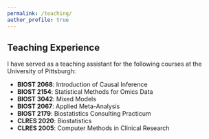 ```yaml
---
permalink: /teaching/
author_profile: true
---
```


## Teaching Experience

I have served as a teaching assistant for the following courses at the University of Pittsburgh:

- **BIOST 2068**: Introduction of Causal Inference  
- **BIOST 2154**: Statistical Methods for Omics Data  
- **BIOST 3042**: Mixed Models  
- **BIOST 2067**: Applied Meta-Analysis  
- **BIOST 2179**: Biostatistics Consulting Practicum  
- **CLRES 2020**: Biostatistics  
- **CLRES 2005**: Computer Methods in Clinical Research  
